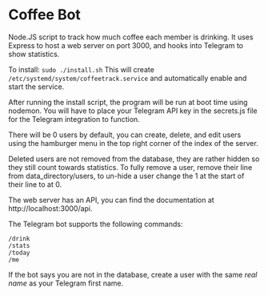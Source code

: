 
# Coffee Bot
Node.JS script to track how much coffee each member is drinking.
It uses Express to host a web server on port 3000, and hooks into Telegram to show statistics.

To install:
```sudo ./install.sh```
This will create ```/etc/systemd/system/coffeetrack.service``` and automatically enable and start the service.

After running the install script, the program will be run at boot time using nodemon. You will have to place your Telegram API key in the secrets.js file for the Telegram integration to function.

There will be 0 users by default, you can create, delete, and edit users using the hamburger menu in the top right corner of the index of the server.

Deleted users are not removed from the database, they are rather hidden so they still count towards statistics. To fully remove a user, remove their line from data_directory/users, to un-hide a user change the 1 at the start of their line to at 0.

The web server has an API, you can find the documentation at http://localhost:3000/api.

The Telegram bot supports the following commands:
```
/drink
/stats
/today
/me
```
If the bot says you are not in the database, create a user with the same *real name* as your Telegram first name.
